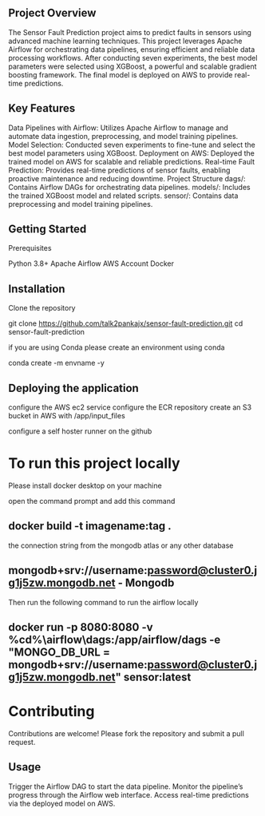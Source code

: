 ## Project Overview

The Sensor Fault Prediction project aims to predict faults in sensors using advanced machine learning techniques. This project leverages Apache Airflow for orchestrating data pipelines, ensuring efficient and reliable data processing workflows. After conducting seven experiments, the best model parameters were selected using XGBoost, a powerful and scalable gradient boosting framework. The final model is deployed on AWS to provide real-time predictions.

## Key Features

Data Pipelines with Airflow: Utilizes Apache Airflow to manage and automate data ingestion, preprocessing, and model training pipelines.
Model Selection: Conducted seven experiments to fine-tune and select the best model parameters using XGBoost.
Deployment on AWS: Deployed the trained model on AWS for scalable and reliable predictions.
Real-time Fault Prediction: Provides real-time predictions of sensor faults, enabling proactive maintenance and reducing downtime.
Project Structure
dags/: Contains Airflow DAGs for orchestrating data pipelines.
models/: Includes the trained XGBoost model and related scripts.
sensor/: Contains data preprocessing and model training pipelines.


## Getting Started

Prerequisites

Python 3.8+
Apache Airflow
AWS Account
Docker

## Installation

Clone the repository

git clone https://github.com/talk2pankajx/sensor-fault-prediction.git
cd sensor-fault-prediction


if you are using Conda please create an environment using conda

conda create -m envname -y

## Deploying the application

configure the AWS ec2 service
configure the ECR repository
create an S3 bucket in AWS with /app/input_files

configure a self hoster runner on the github



# To run this project locally

Please install docker desktop on your machine

open the command prompt and add this command 

## docker build -t imagename:tag . 

the connection string from the mongodb atlas or any other database

## mongodb+srv://username:password@cluster0.jg1j5zw.mongodb.net - Mongodb

Then run the following command to run the airflow locally

## docker run -p 8080:8080 -v %cd%\airflow\dags:/app/airflow/dags -e "MONGO_DB_URL = mongodb+srv://username:password@cluster0.jg1j5zw.mongodb.net" sensor:latest


# Contributing

Contributions are welcome! Please fork the repository and submit a pull request.


## Usage

Trigger the Airflow DAG to start the data pipeline.
Monitor the pipeline’s progress through the Airflow web interface.
Access real-time predictions via the deployed model on AWS.
